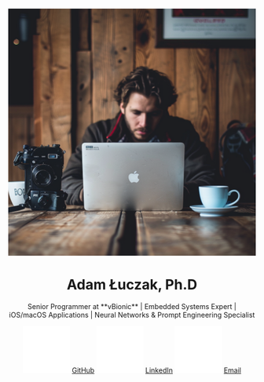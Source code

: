 ![img-full-width](./images/pic.png)


# <center> Adam Łuczak, Ph.D

<center> Senior Programmer at **vBionic** | Embedded Systems Expert | iOS/macOS Applications | Neural Networks & Prompt Engineering Specialist

![img-icon](./icons/social_media_white/Github_white.svg) [GitHub](https://github.com/AdamLuczak)
![img-icon](./icons/social_media_white/Linkedin_white.svg) [LinkedIn](https://www.linkedin.com/in/adamłuczak)
![img-icon](./icons/social_media_white/Outlook_white.svg) [Email](mailto:adam.luczak@outlook.com) 